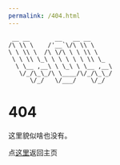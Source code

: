 ```yaml
---
permalink: /404.html
---
```


```
 __ __       __   __ __      
/\ \\ \    /'__`\/\ \\ \     
\ \ \\ \  /\ \/\ \ \ \\ \    
 \ \ \\ \_\ \ \ \ \ \ \\ \_  
  \ \__ ,__\ \ \_\ \ \__ ,__\
   \/_/\_\_/\ \____/\/_/\_\_/
      \/_/   \/___/    \/_/ 
```

# 404
这里貌似啥也没有。

点[这里](https://i15.app)返回主页


